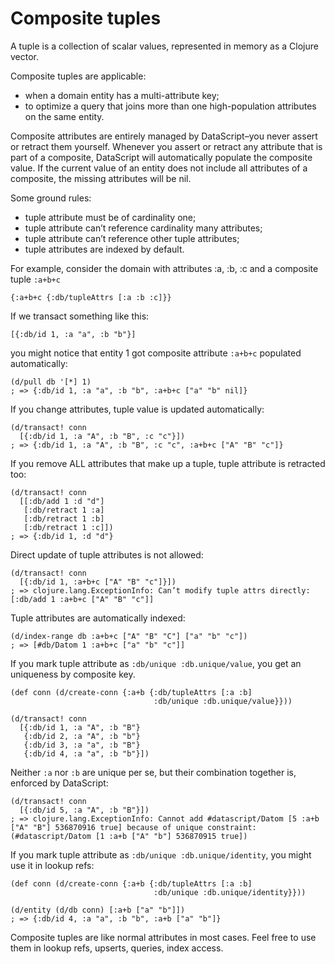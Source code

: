 # Composite tuples

A tuple is a collection of scalar values, represented in memory as a Clojure vector.

Composite tuples are applicable:

- when a domain entity has a multi-attribute key;
- to optimize a query that joins more than one high-population attributes on the same entity.

Composite attributes are entirely managed by DataScript–you never assert or retract them yourself. Whenever you assert or retract any attribute that is part of a composite, DataScript will automatically populate the composite value. If the current value of an entity does not include all attributes of a composite, the missing attributes will be nil.

Some ground rules:

- tuple attribute must be of cardinality one;
- tuple attribute can’t reference cardinality many attributes;
- tuple attribute can’t reference other tuple attributes;
- tuple attributes are indexed by default.

For example, consider the domain with attributes :a, :b, :c and a composite tuple `:a+b+c`

```
{:a+b+c {:db/tupleAttrs [:a :b :c]}}
```

If we transact something like this:

```
[{:db/id 1, :a "a", :b "b"}]
```

you might notice that entity 1 got composite attribute `:a+b+c` populated automatically:

```
(d/pull db '[*] 1)
; => {:db/id 1, :a "a", :b "b", :a+b+c ["a" "b" nil]}
```

If you change attributes, tuple value is updated automatically:

```
(d/transact! conn
  [{:db/id 1, :a "A", :b "B", :c "c"}])
; => {:db/id 1, :a "A", :b "B", :c "c", :a+b+c ["A" "B" "c"]}
```

If you remove ALL attributes that make up a tuple, tuple attribute is retracted too:

```
(d/transact! conn
  [[:db/add 1 :d "d"]
   [:db/retract 1 :a]
   [:db/retract 1 :b]
   [:db/retract 1 :c]])
; => {:db/id 1, :d "d"}
```

Direct update of tuple attributes is not allowed:

```
(d/transact! conn
  [{:db/id 1, :a+b+c ["A" "B" "c"]}])
; => clojure.lang.ExceptionInfo: Can’t modify tuple attrs directly: [:db/add 1 :a+b+c ["A" "B" "c"]]
```

Tuple attributes are automatically indexed:

```
(d/index-range db :a+b+c ["A" "B" "C"] ["a" "b" "c"])
; => [#db/Datom 1 :a+b+c ["a" "b" "c"]]
```

If you mark tuple attribute as `:db/unique :db.unique/value`, you get an uniqueness by composite key.

```
(def conn (d/create-conn {:a+b {:db/tupleAttrs [:a :b]
                                :db/unique :db.unique/value}}))

(d/transact! conn
  [{:db/id 1, :a "A", :b "B"}
   {:db/id 2, :a "A", :b "b"}
   {:db/id 3, :a "a", :b "B"}
   {:db/id 4, :a "a", :b "b"}])
```

Neither `:a` nor `:b` are unique per se, but their combination together is, enforced by DataScript:

```
(d/transact! conn
  [{:db/id 5, :a "A", :b "B"}])
; => clojure.lang.ExceptionInfo: Cannot add #datascript/Datom [5 :a+b ["A" "B"] 536870916 true] because of unique constraint: (#datascript/Datom [1 :a+b ["A" "b"] 536870915 true])
```

If you mark tuple attribute as `:db/unique :db.unique/identity`, you might use it in lookup refs:

```
(def conn (d/create-conn {:a+b {:db/tupleAttrs [:a :b]
                                :db/unique :db.unique/identity}}))

(d/entity (d/db conn) [:a+b ["a" "b"]])
; => {:db/id 4, :a "a", :b "b", :a+b ["a" "b"]}
```

Composite tuples are like normal attributes in most cases. Feel free to use them in lookup refs, upserts, queries, index access.